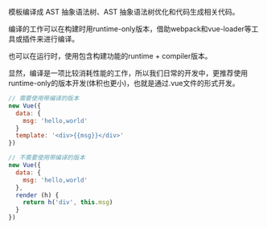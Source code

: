 模板编译成 AST 抽象语法树、AST 抽象语法树优化和代码生成相关代码。

编译的工作可以在构建时用runtime-only版本，借助webpack和vue-loader等工具或插件来进行编译。

也可以在运行时，使用包含构建功能的runtime + compiler版本。

显然，编译是一项比较消耗性能的工作，所以我们日常的开发中，更推荐使用runtime-only的版本开发(体积也更小)，也就是通过.vue文件的形式开发。

```js
// 需要使用带编译的版本
new Vue({
  data: {
    msg: 'hello,world'
  }
  template: '<div>{{msg}}</div>'
})

// 不需要使用带编译的版本
new Vue({
  data: {
    msg: 'hello,world'
  },
  render (h) {
    return h('div', this.msg)
  }
})
```